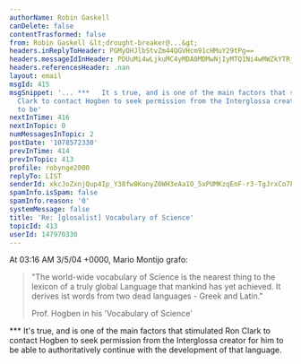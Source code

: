 ```yaml
---
authorName: Robin Gaskell
canDelete: false
contentTrasformed: false
from: Robin Gaskell &lt;drought-breaker@...&gt;
headers.inReplyToHeader: PGMyOHJlbStvZm44QGVHcm91cHMuY29tPg==
headers.messageIdInHeader: PDUuMi4wLjkuMC4yMDA0MDMwNjIyMTQ1Ni4wMWZkYTRjMEBwYWNpZmljLm5ldC5hdT4=
headers.referencesHeader: .nan
layout: email
msgId: 415
msgSnippet: '... ***   It s true, and is one of the main factors that stimulated Ron
  Clark to contact Hogben to seek permission from the Interglossa creator for him
  to be'
nextInTime: 416
nextInTopic: 0
numMessagesInTopic: 2
postDate: '1078572330'
prevInTime: 414
prevInTopic: 413
profile: robynge2000
replyTo: LIST
senderId: xkcJoZxnjQup4Ip_Y38fw8KonyZ6WH3eAa1O_5xPUMKzqEnF-r3-TgJrxCo7kl0WRN0xIGmtQdnTKxvSLFEzOcOlYhZUhOBVQwtT6d-x5pmzCNRvkA
spamInfo.isSpam: false
spamInfo.reason: '0'
systemMessage: false
title: 'Re: [glosalist] Vocabulary of Science'
topicId: 413
userId: 147970330
---
```


At 03:16 AM 3/5/04 +0000, Mario Montijo grafo:

>"The world-wide vocabulary of Science is the nearest thing to the
>lexicon of a truly global Language that mankind has yet achieved. It
>derives ist words from two dead languages - Greek and Latin."
>
>Prof. Hogben in his 'Vocabulary of Science'

***   It's true, and is one of the main factors that stimulated Ron Clark 
to contact Hogben to seek permission from the Interglossa creator for him 
to be able to authoritatively continue with the development of that language. 



